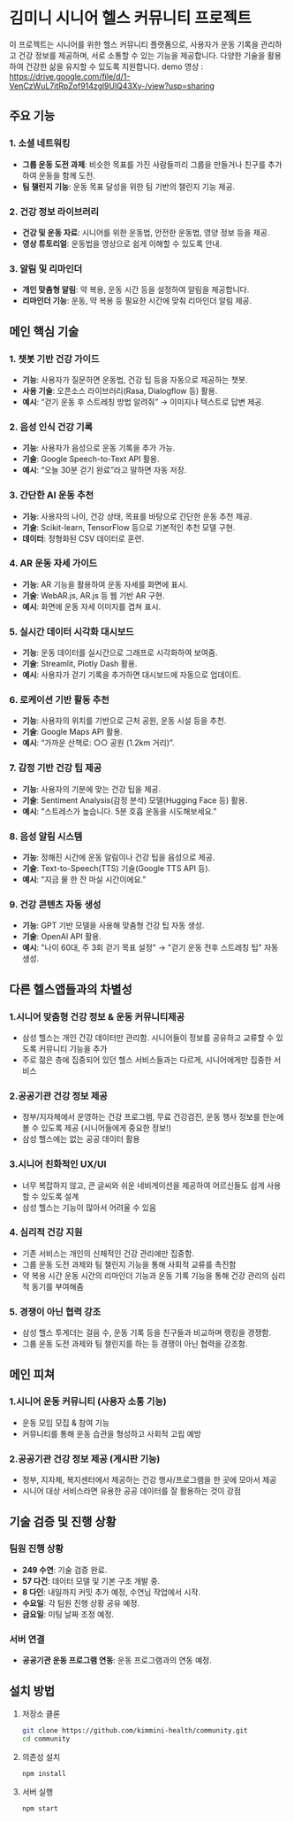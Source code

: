 # 김미니 시니어 헬스 커뮤니티 프로젝트

이 프로젝트는 시니어를 위한 헬스 커뮤니티 플랫폼으로, 사용자가 운동 기록을 관리하고 건강 정보를 제공하며, 서로 소통할 수 있는 기능을 제공합니다. 다양한 기술을 활용하여 건강한 삶을 유지할 수 있도록 지원합니다.
demo 영상 : https://drive.google.com/file/d/1-VenCzWuL7itRpZof914zgl9UlQ43Xv-/view?usp=sharing

## 주요 기능

### 1. 소셜 네트워킹
- **그룹 운동 도전 과제**: 비슷한 목표를 가진 사람들끼리 그룹을 만들거나 친구를 추가하여 운동을 함께 도전.
- **팀 챌린지 기능**: 운동 목표 달성을 위한 팀 기반의 챌린지 기능 제공.

### 2. 건강 정보 라이브러리
- **건강 및 운동 자료**: 시니어를 위한 운동법, 안전한 운동법, 영양 정보 등을 제공.
- **영상 튜토리얼**: 운동법을 영상으로 쉽게 이해할 수 있도록 안내.

### 3. 알림 및 리마인더
- **개인 맞춤형 알림**: 약 복용, 운동 시간 등을 설정하여 알림을 제공합니다.
- **리마인더 기능**: 운동, 약 복용 등 필요한 시간에 맞춰 리마인더 알림 제공.

## 메인 핵심 기술

### 1. 챗봇 기반 건강 가이드
- **기능**: 사용자가 질문하면 운동법, 건강 팁 등을 자동으로 제공하는 챗봇.
- **사용 기술**: 오픈소스 라이브러리(Rasa, Dialogflow 등) 활용.
- **예시**: “걷기 운동 후 스트레칭 방법 알려줘” → 이미지나 텍스트로 답변 제공.

### 2. 음성 인식 건강 기록
- **기능**: 사용자가 음성으로 운동 기록을 추가 가능.
- **기술**: Google Speech-to-Text API 활용.
- **예시**: “오늘 30분 걷기 완료”라고 말하면 자동 저장.

### 3. 간단한 AI 운동 추천
- **기능**: 사용자의 나이, 건강 상태, 목표를 바탕으로 간단한 운동 추천 제공.
- **기술**: Scikit-learn, TensorFlow 등으로 기본적인 추천 모델 구현.
- **데이터**: 정형화된 CSV 데이터로 훈련.

### 4. AR 운동 자세 가이드
- **기능**: AR 기능을 활용하여 운동 자세를 화면에 표시.
- **기술**: WebAR.js, AR.js 등 웹 기반 AR 구현.
- **예시**: 화면에 운동 자세 이미지를 겹쳐 표시.

### 5. 실시간 데이터 시각화 대시보드
- **기능**: 운동 데이터를 실시간으로 그래프로 시각화하여 보여줌.
- **기술**: Streamlit, Plotly Dash 활용.
- **예시**: 사용자가 걷기 기록을 추가하면 대시보드에 자동으로 업데이트.

### 6. 로케이션 기반 활동 추천
- **기능**: 사용자의 위치를 기반으로 근처 공원, 운동 시설 등을 추천.
- **기술**: Google Maps API 활용.
- **예시**: “가까운 산책로: ○○ 공원 (1.2km 거리)”.

### 7. 감정 기반 건강 팁 제공
- **기능**: 사용자의 기분에 맞는 건강 팁을 제공.
- **기술**: Sentiment Analysis(감정 분석) 모델(Hugging Face 등) 활용.
- **예시**: "스트레스가 높습니다. 5분 호흡 운동을 시도해보세요."

### 8. 음성 알림 시스템
- **기능**: 정해진 시간에 운동 알림이나 건강 팁을 음성으로 제공.
- **기술**: Text-to-Speech(TTS) 기술(Google TTS API 등).
- **예시**: "지금 물 한 잔 마실 시간이에요."

### 9. 건강 콘텐츠 자동 생성
- **기능**: GPT 기반 모델을 사용해 맞춤형 건강 팁 자동 생성.
- **기술**: OpenAI API 활용.
- **예시**: "나이 60대, 주 3회 걷기 목표 설정" → "걷기 운동 전후 스트레칭 팁" 자동 생성.

## 다른 헬스앱들과의 차별성
### 1.시니어 맞춤형 건강 정보 & 운동 커뮤니티제공
* 삼성 헬스는 개인 건강 데이터만 관리함. 시니어들이 정보를 공유하고 교류할 수 있도록 커뮤니티 기능을 추가
* 주로 젊은 층에 집중되어 있던 헬스 서비스들과는 다르게, 시니어에게만 집중한 서비스
### 2.공공기관 건강 정보 제공
* 정부/지자체에서 운영하는 건강 프로그램, 무료 건강검진, 운동 행사 정보를 한눈에 볼 수 있도록 제공 (시니어들에게 중요한 정보!)
* 삼성 헬스에는 없는 공공 데이터 활용
### 3.시니어 친화적인 UX/UI
* 너무 복잡하지 않고, 큰 글씨와 쉬운 네비게이션을 제공하여 어르신들도 쉽게 사용할 수 있도록 설계
* 삼성 헬스는 기능이 많아서 어려울 수 있음
### 4. 심리적 건강 지원
* 기존 서비스는 개인의 신체적인 건강 관리에만 집중함.
* 그룹 운동 도전 과제와 팀 챌린지 기능을 통해 사회적 교류를 촉진함
* 약 복용 시간 운동 시간의 리마인더 기능과 운동 기록 기능을 통해 건강 관리의 심리적 동기를 부여해줌
### 5. 경쟁이 아닌 협력 강조
* 삼성 헬스 투게더는 걸음 수, 운동 기록 등을 친구들과 비교하며 랭킹을 경쟁함.
* 그룹 운동 도전 과제와 팀 챌린지를 하는 등 경쟁이 아닌 협력을 강조함.
 
## 메인 피쳐
### 1.시니어 운동 커뮤니티 (사용자 소통 기능)
* 운동 모임 모집 & 참여 기능
* 커뮤니티를 통해 운동 습관을 형성하고 사회적 고립 예방

### 2.공공기관 건강 정보 제공 (게시판 기능)
* 정부, 지자체, 복지센터에서 제공하는 건강 행사/프로그램을 한 곳에 모아서 제공
* 시니어 대상 서비스라면 유용한 공공 데이터를 잘 활용하는 것이 강점

## 기술 검증 및 진행 상황

### 팀원 진행 상황
- **249 수연**: 기술 검증 완료.
- **57 다건**: 데이터 모델 및 기본 구조 개발 중.
- **8 다인**: 내일까지 커밋 추가 예정, 수연님 작업에서 시작.
- **수요일**: 각 팀원 진행 상황 공유 예정.
- **금요일**: 미팅 날짜 조정 예정.

### 서버 연결
- **공공기관 운동 프로그램 연동**: 운동 프로그램과의 연동 예정.

## 설치 방법

1. 저장소 클론
    ```bash
    git clone https://github.com/kimmini-health/community.git
    cd community
    ```

2. 의존성 설치
    ```bash
    npm install
    ```

3. 서버 실행
    ```bash
    npm start
    ```



